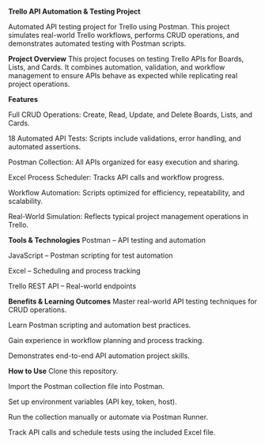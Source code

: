 **Trello API Automation & Testing Project**

Automated API testing project for Trello using Postman. This project simulates real-world Trello workflows, performs CRUD operations, and demonstrates automated testing with Postman scripts.

**Project Overview**
This project focuses on testing Trello APIs for Boards, Lists, and Cards. It combines automation, validation, and workflow management to ensure APIs behave as expected while replicating real project operations.

**Features**

Full CRUD Operations: Create, Read, Update, and Delete Boards, Lists, and Cards.

18 Automated API Tests: Scripts include validations, error handling, and automated assertions.

Postman Collection: All APIs organized for easy execution and sharing.

Excel Process Scheduler: Tracks API calls and workflow progress.

Workflow Automation: Scripts optimized for efficiency, repeatability, and scalability.

Real-World Simulation: Reflects typical project management operations in Trello.

**Tools & Technologies**
Postman – API testing and automation

JavaScript – Postman scripting for test automation

Excel – Scheduling and process tracking

Trello REST API – Real-world endpoints

**Benefits & Learning Outcomes**
Master real-world API testing techniques for CRUD operations.

Learn Postman scripting and automation best practices.

Gain experience in workflow planning and process tracking.

Demonstrates end-to-end API automation project skills.

**How to Use**
Clone this repository.

Import the Postman collection file into Postman.

Set up environment variables (API key, token, host).

Run the collection manually or automate via Postman Runner.

Track API calls and schedule tests using the included Excel file.
